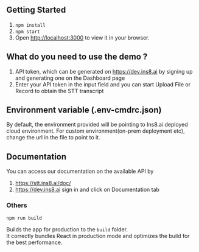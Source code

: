 ## Getting Started

1) `npm install`
2) `npm start`
3) Open [http://localhost:3000](http://localhost:3000) to view it in your browser.

## What do you need to use the demo ?

1) API token, which can be generated on https://dev.ins8.ai by signing up and generating one on the Dashboard page
2) Enter your API token in the input field and you can start Upload File or Record to obtain the STT transcript

## Environment variable (.env-cmdrc.json)
By default, the environment provided will be pointing to Ins8.ai deployed cloud environment.
For custom environment(on-prem deployment etc), change the url in the file to point to it.

## Documentation
You can access our documentation on the available API by
1) https://stt.ins8.ai/doc/
2) https://dev.ins8.ai sign in and click on Documentation tab


### Others
`npm run build`

Builds the app for production to the `build` folder.\
It correctly bundles React in production mode and optimizes the build for the best performance.